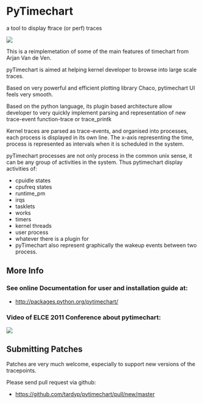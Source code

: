 # PyTimechart

a tool to display ftrace (or perf) traces

<img src="https://github.com/tardyp/pytimechart/blob/master/docs/sources/images/pytimechart-overview.png?raw=true">
</img>

This is a reimplemetation of some of the main features of timechart from Arjan Van de Ven.

pyTimechart is aimed at helping kernel developer to browse into large scale traces.

Based on very powerful and efficient plotting library Chaco, pytimechart UI feels very smooth.

Based on the python language, its plugin based architecture allow developer to very quickly implement parsing and representation of new trace-event function-trace or trace_printk

Kernel traces are parsed as trace-events, and organised into processes, each process is displayed in its own line. The x-axis representing the time, process is represented as intervals when it is scheduled in the system.

pyTimechart processes are not only process in the common unix sense, it can be any group of activities in the system. Thus pytimechart display activities of:

- cpuidle states
- cpufreq states
- runtime_pm
- irqs
- tasklets
- works
- timers
- kernel threads
- user process
- whatever there is a plugin for
- pyTimechart also represent graphically the wakeup events between two process.

## More Info

### See online Documentation for user and installation guide at:
- http://packages.python.org/pytimechart/

### Video of ELCE 2011 Conference about pytimechart:

<a href="http://free-electrons.com/pub/video/2011/elce/elce-2011-tardy-pytimechart-real-world-analysis.webm">
<img src="http://free-electrons.com/pub/video/2011/elce/vidcaps/elce-2011-tardy-pytimechart-real-world-analysis-thumb.jpg"></img>
</a>

## Submitting Patches
Patches are very much welcome, especially to support new versions of the tracepoints.

Please send pull request via github:
- https://github.com/tardyp/pytimechart/pull/new/master

